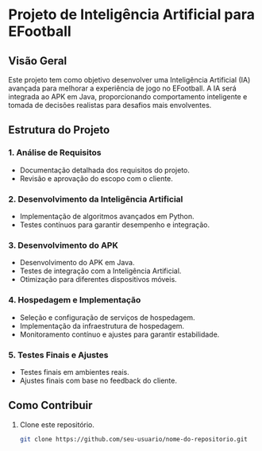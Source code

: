 # Projeto de Inteligência Artificial para EFootball

## Visão Geral

Este projeto tem como objetivo desenvolver uma Inteligência Artificial (IA) avançada para melhorar a experiência de jogo no EFootball. A IA será integrada ao APK em Java, proporcionando comportamento inteligente e tomada de decisões realistas para desafios mais envolventes.



## Estrutura do Projeto

### 1. Análise de Requisitos
- Documentação detalhada dos requisitos do projeto.
- Revisão e aprovação do escopo com o cliente.

### 2. Desenvolvimento da Inteligência Artificial
- Implementação de algoritmos avançados em Python.
- Testes contínuos para garantir desempenho e integração.

### 3. Desenvolvimento do APK
- Desenvolvimento do APK em Java.
- Testes de integração com a Inteligência Artificial.
- Otimização para diferentes dispositivos móveis.

### 4. Hospedagem e Implementação
- Seleção e configuração de serviços de hospedagem.
- Implementação da infraestrutura de hospedagem.
- Monitoramento contínuo e ajustes para garantir estabilidade.

### 5. Testes Finais e Ajustes
- Testes finais em ambientes reais.
- Ajustes finais com base no feedback do cliente.

## Como Contribuir

1. Clone este repositório.
   ```bash
   git clone https://github.com/seu-usuario/nome-do-repositorio.git
